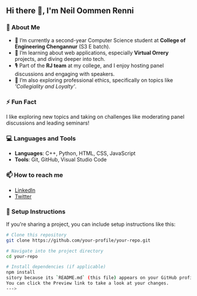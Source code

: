 ## Hi there 👋, I'm Neil Oommen Renni

### 🚀 About Me
- 🔭 I’m currently a second-year Computer Science student at **College of Engineering Chengannur** (S3 E batch).
- 🌱 I’m learning about web applications, especially **Virtual Orrery** projects, and diving deeper into tech.
- 🎙️ Part of the **RJ team** at my college, and I enjoy hosting panel discussions and engaging with speakers.
- 🤖 I’m also exploring professional ethics, specifically on topics like *'Collegiality and Loyalty'*.

### ⚡ Fun Fact
I like exploring new topics and taking on challenges like moderating panel discussions and leading seminars!

### 💻 Languages and Tools
- **Languages**: C++, Python, HTML, CSS, JavaScript
- **Tools**: Git, GitHub, Visual Studio Code

### 📫 How to reach me
- [LinkedIn](https://www.linkedin.com/in/your-link)
- [Twitter](https://twitter.com/your-handle)

### 📜 Setup Instructions
If you're sharing a project, you can include setup instructions like this:

```bash
# Clone this repository
git clone https://github.com/your-profile/your-repo.git

# Navigate into the project directory
cd your-repo

# Install dependencies (if applicable)
npm install
sitory because its `README.md` (this file) appears on your GitHub profile.
You can click the Preview link to take a look at your changes.
--->
